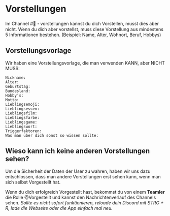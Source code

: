 # Vorstellungen

Im Channel #👋・vorstellungen kannst du dich Vorstellen, musst dies aber nicht. Wenn du dich aber vorstellst, muss diese Vorstellung aus mindestens 5 Informationen bestehen. (Beispiel: Name, Alter, Wohnort, Beruf, Hobbys)

## Vorstellungsvorlage
Wir haben eine Vorstellungsvorlage, die man verwenden KANN, aber NICHT MUSS:
```Name:
Nickname:
Alter:
Geburtstag:
Bundesland:
Hobby’s:
Motto:
Lieblingsemoji:
Lieblingsessen:
Lieblingsfilm:
Lieblingsfarbe:
Lieblingsgame:
Lieblingswort:
Triggerfaktoren:
Was man über dich sonst so wissen sollte:
```

## Wieso kann ich keine anderen Vorstellungen sehen?
Um die Sicherheit der Daten der User zu wahren, haben wir uns dazu entschlossen, dass man andere Vorstellungen erst sehen kann, wenn man sich selbst Vorgestellt hat.

Wenn du dich erfolgreich Vorgestellt hast, bekommst du von einem __Teamler__ die Rolle @Vorgestellt und kannst den Nachrichtenverlauf des Channels sehen.
*Sollte es nicht sofort funktionieren, reloade dein Discord mit STRG + R, lade die Webseite oder die App einfach mal neu.*
